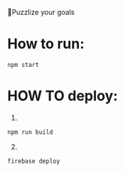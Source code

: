 :jigsaw:Puzzlize your goals

# How to run:

```
npm start
```

# HOW TO deploy:

1.

```
npm run build
```

2.

```
firebase deploy
```
